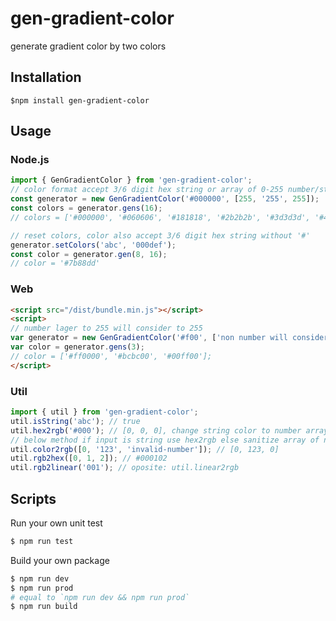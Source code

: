 # gen-gradient-color
generate gradient color by two colors

## Installation

```shell
$npm install gen-gradient-color
```

## Usage

### Node.js

```js
import { GenGradientColor } from 'gen-gradient-color';
// color format accept 3/6 digit hex string or array of 0-255 number/string
const generator = new GenGradientColor('#000000', [255, '255', 255]);
const colors = generator.gens(16);
// colors = ['#000000', '#060606', '#181818', '#2b2b2b', '#3d3d3d', '#4f4f4f', '#616161', '#737373', '#858585', '#979797', '#a8a8a8', '#bababa', '#cbcbcb', '#dddddd', '#efefef', '#ffffff'];

// reset colors, color also accept 3/6 digit hex string without '#'
generator.setColors('abc', '000def');
const color = generator.gen(8, 16);
// color = '#7b88dd'
```

### Web

```html
<script src="/dist/bundle.min.js"></script>
<script>
// number lager to 255 will consider to 255
var generator = new GenGradientColor('#f00', ['non number will consider as 0', 300, 0]);
var color = generator.gens(3);
// color = ['#ff0000', '#bcbc00', '#00ff00'];
</script>
```

### Util

```js
import { util } from 'gen-gradient-color';
util.isString('abc'); // true
util.hex2rgb('#000'); // [0, 0, 0], change string color to number array
// below method if input is string use hex2rgb else sanitize array of number
util.color2rgb([0, '123', 'invalid-number']); // [0, 123, 0]
util.rgb2hex([0, 1, 2]); // #000102
util.rgb2linear('001'); // oposite: util.linear2rgb
```

## Scripts

Run your own unit test

```bash
$ npm run test
```

Build your own package

``` bash
$ npm run dev
$ npm run prod
# equal to `npm run dev && npm run prod`
$ npm run build
```
